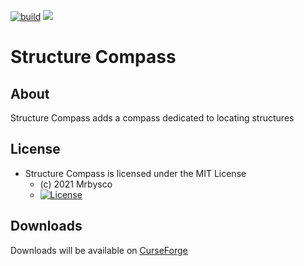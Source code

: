 [![build](https://github.com/Mrbysco/StructureCompass/actions/workflows/build.yml/badge.svg)](https://github.com/Mrbysco/StructureCompass/actions/workflows/build.yml) [![](http://cf.way2muchnoise.eu/versions/319598.svg)](https://www.curseforge.com/minecraft/mc-mods/structure-compass)
# Structure Compass #

## About ##
Structure Compass adds a compass dedicated to locating structures

## License ##
* Structure Compass is licensed under the MIT License
  - (c) 2021 Mrbysco
  - [![License](https://img.shields.io/badge/License-MIT-red.svg?style=flat)](http://opensource.org/licenses/MIT)
  
## Downloads ##
Downloads will be available on [CurseForge](https://www.curseforge.com/minecraft/mc-mods/structure-compass)
